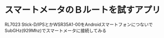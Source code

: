 # スマートメータのＢルートを試すアプリ

RL7023 Stick-D/IPSとかWSR35A1-00をAndroidスマートフォンにつないでSubGHz(929Mhz)でスマートメータに接続してみる